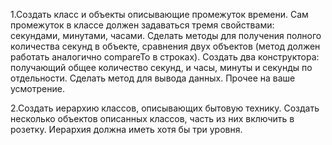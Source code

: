 1.Создать класс и объекты описывающие промежуток времени. Сам промежуток
в классе должен задаваться тремя свойствами: секундами, минутами, часами.
Сделать методы для получения полного количества секунд в объекте, сравнения
двух объектов (метод должен работать аналогично compareTo в строках). Создать
два конструктора: получающий общее количество секунд, и часы, минуты и секунды
по отдельности. Сделать метод для вывода данных. Прочее на ваше усмотрение.

2.Создать иерархию классов, описывающих бытовую технику. Создать
несколько объектов описанных классов, часть из них включить в розетку.
Иерархия должна иметь хотя бы три уровня. 
